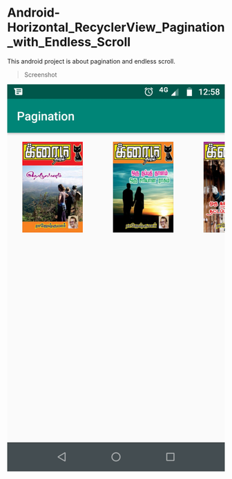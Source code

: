 # Android-Horizontal_RecyclerView_Pagination_with_Endless_Scroll
This android project is about pagination and endless scroll.

> Screenshot

![Image](/GitRes/1.png)
